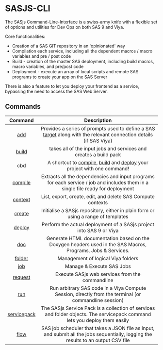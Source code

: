 SASJS-CLI
====================

The SASjs Command-Line-Interface is a swiss-army knife with a flexible set of options and utilities for Dev Ops on both SAS 9 and Viya.

Core functionalities:

* Creation of a SAS GIT repository in an 'opinionated' way
* Compilation each service, including all the dependent macros / macro variables and pre / post code
* Build - creation of the master SAS deployment, including build macros, macro variables, and pre/post code
* Deployment - execute an array of local scripts and remote SAS programs to create your app on the SAS Server

There is also a feature to let you deploy your frontend as a service, bypassing the need to access the SAS Web Server.


## Commands


| Command |Description|
|:-------:|:----:|
|   [add](/add)   | Provides a series of prompts used to define a SAS  [target](https://sasjs.io/glossary#target ) along with the relevant connection details (if SAS Viya) |
|[build](/build)  |takes all of the input jobs and services and creates a build pack|
|cbd|A shortcut to [compile](/compile), [build](/build) and [deploy](/deploy) your project with one command!|
|[compile](/compile)|Extracts all the dependencies and input programs for each service / job and includes them in a single file ready for deployment|
|[context](/context)|List, export, create, edit, and delete SAS Compute contexts|
|[create](/create)| Initialise a SASjs repository, either in plain form or using a range of templates|
|[deploy](/deploy)|Perform the actual deployment of a SASjs project into SAS 9 or Viya|
|[doc](/doc)|Generate HTML documentation based on the Doxygen headers used in the SAS Macros, Programs, Jobs & Services.|
|[folder](/folder)|Management of logical Viya folders|
|[job](/job)|Manage & Execute SAS Jobs|
|[request](/request)|Execute SASjs web services from the commandline|
|[run](/run)|Run arbitrary SAS code in a Viya Compute Session, directly from the terminal (or commandline session)|
|[servicepack](/servicepack)|The SASjs Service Pack is a collection of services and folder objects.  The servicepack command lets you deploy them easily|
|[flow](/flow)|SAS job scheduler that takes a JSON file as input, and submit all the jobs sequentially, logging the results to an output CSV file|
